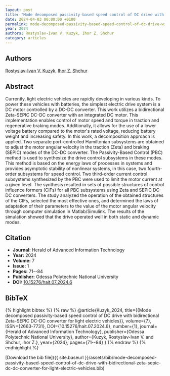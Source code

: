 ```yaml
---
layout: post
title: "Mode decomposed passivity-based speed control of DC drive with bidirectional Zeta-SEPIC DC-DC converter for light electric vehicles"
date: 2024-04-03 00:00:00 +0100
permalink: mode-decomposed-passivity-based-speed-control-of-dc-drive-with-bidirectional-zeta-sepic-dc-dc-converter-for-light-electric-vehicles
year: 2024
authors: Rostyslav-Ivan V. Kuzyk, Ihor Z. Shchur
category: articles
---
```

 
## Authors
[Rostyslav-Ivan V. Kuzyk](authors/rostyslav-ivan-kuzyk), [Ihor Z. Shchur](authors/igor-z-shchur)
 
## Abstract
Currently, light electric vehicles are rapidly developing in various kinds. To power these vehicles with batteries, the simplest electric drive system is a DC motor controlled by a DC-DC converter. This work utilizes a bidirectional Zeta-SEPIC DC-DC converter with an integrated DC motor. This implementation enables control of motor speed and torque in traction and regenerative braking modes. Additionally, it allows for the use of a lower voltage battery compared to the motor's rated voltage, reducing battery weight and increasing safety. In this work, a decomposition approach is applied. Two separate port-controlled Hamiltonian subsystems are obtained to adjust the motor angular velocity in the traction (Zeta) and braking (SEPIC) modes of the DC-DC converter. The Passivity-Based Control (PBC) method is used to synthesize the drive control subsystems in these modes. This method is based on the energy laws of processes in systems and provides asymptotic stability of nonlinear systems, in this case, two fourth-order subsystems for speed control. Two third-order current control subsystems synthesized by the PBC were used to limit the motor current at a given level. The synthesis resulted in sets of possible structures of control influence formers (CIFs) for all PBC subsystems using Zeta and SEPIC DC-DC converters. The study analyzed the operation of the obtained structures of the CIFs, selected the most effective ones, and determined the laws of adaptation of their parameters to the value of the motor angular velocity through computer simulation in Matlab/Simulink. The results of the simulation showed that the drive operated well in both static and dynamic modes.
 
## Citation
- **Journal:** Herald of Advanced Information Technology
- **Year:** 2024
- **Volume:** 7
- **Issue:** 1
- **Pages:** 71--84
- **Publisher:** Odessa Polytechnic National University
- **DOI:** [10.15276/hait.07.2024.6](https://doi.org/10.15276/hait.07.2024.6)
 
## BibTeX
{% highlight bibtex %}
{% raw %}
@article{Kuzyk_2024,
  title={{Mode decomposed passivity-based speed control of DC drive with bidirectional Zeta-SEPIC DC-DC converter for light electric vehicles}},
  volume={7},
  ISSN={2663-7731},
  DOI={10.15276/hait.07.2024.6},
  number={1},
  journal={Herald of Advanced Information Technology},
  publisher={Odessa Polytechnic National University},
  author={Kuzyk, Rostyslav-Ivan V. and Shchur, Ihor Z.},
  year={2024},
  pages={71--84}
}
{% endraw %}
{% endhighlight %}
 
[Download the bib file]({{ site.baseurl }}/assets/bib/mode-decomposed-passivity-based-speed-control-of-dc-drive-with-bidirectional-zeta-sepic-dc-dc-converter-for-light-electric-vehicles.bib)
 
